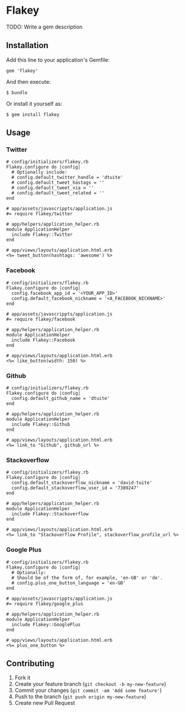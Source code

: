 # Flakey

TODO: Write a gem description

## Installation

Add this line to your application's Gemfile:

    gem 'flakey'

And then execute:

    $ bundle

Or install it yourself as:

    $ gem install flakey

## Usage

### Twitter

    # config/initializers/flakey.rb
    Flakey.configure do |config|
      # Optionally include:
      # config.default_twitter_handle = 'dtuite'
      # config.default_tweet_hastags = ''
      # config.default_tweet_via = ''
      # config.default_tweet_related = ''
    end

    # app/assets/javascrippts/application.js
    #= require flakey/twitter

    # app/helpers/application_helper.rb
    module ApplicationHelper
      include Flakey::Twitter
    end

    # app/views/layouts/application.html.erb
    <%= tweet_button(hashtags: 'awesome') %>

### Facebook

    # config/initializers/flakey.rb
    Flakey.configure do |config|
      config.facebook_app_id = '<YOUR_APP_ID>'
      config.default_facebook_nickname = '<A_FACEBOOK_NICKNAME>'
    end

    # app/assets/javascrippts/application.js
    #= require flakey/facebook

    # app/helpers/application_helper.rb
    module ApplicationHelper
      include Flakey::Facebook
    end

    # app/views/layouts/application.html.erb
    <%= like_button(width: 150) %>

### Github

    # config/initializers/flakey.rb
    Flakey.configure do |config|
      config.default_github_name = 'dtuite'
    end

    # app/helpers/application_helper.rb
    module ApplicationHelper
      include Flakey::Github
    end

    # app/views/layouts/application.html.erb
    <%= link_to "Github", github_url %>

### Stackoverflow

    # config/initializers/flakey.rb
    Flakey.configure do |config|
      config.default_stackoverflow_nickname = 'david-tuite'
      config.default_stackoverflow_user_id = '7389247'
    end

    # app/helpers/application_helper.rb
    module ApplicationHelper
      include Flakey::Stackoverflow
    end

    # app/views/layouts/application.html.erb
    <%= link_to "Stackoverflow Profile", stackoverflow_profile_url %>

### Google Plus

    # config/initializers/flakey.rb
    Flakey.configure do |config|
      # Optionally:
      # Should be of the form of, for example, 'en-GB' or 'de'.
      # config.plus_one_button_language = 'en-GB'
    end

    # app/assets/javascrippts/application.js
    #= require flakey/google_plus

    # app/helpers/application_helper.rb
    module ApplicationHelper
      include Flakey::GooglePlus
    end

    # app/views/layouts/application.html.erb
    <%= plus_one_button %>

## Contributing

1. Fork it
2. Create your feature branch (`git checkout -b my-new-feature`)
3. Commit your changes (`git commit -am 'Add some feature'`)
4. Push to the branch (`git push origin my-new-feature`)
5. Create new Pull Request
